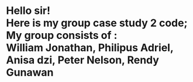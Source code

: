 <h1>Hello sir!<br>
Here is my group case study 2 code; My group consists of :<br>
William Jonathan, Philipus Adriel, Anisa dzi, Peter Nelson, Rendy Gunawan<br>
